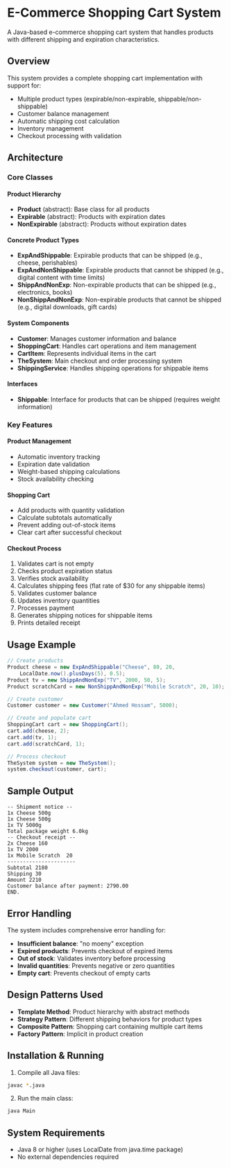 # E-Commerce Shopping Cart System

A Java-based e-commerce shopping cart system that handles products with different shipping and expiration characteristics.

## Overview

This system provides a complete shopping cart implementation with support for:
- Multiple product types (expirable/non-expirable, shippable/non-shippable)
- Customer balance management
- Automatic shipping cost calculation
- Inventory management
- Checkout processing with validation

## Architecture

### Core Classes

#### Product Hierarchy
- **Product** (abstract): Base class for all products
- **Expirable** (abstract): Products with expiration dates
- **NonExpirable** (abstract): Products without expiration dates

#### Concrete Product Types
- **ExpAndShippable**: Expirable products that can be shipped (e.g., cheese, perishables)
- **ExpAndNonShippable**: Expirable products that cannot be shipped (e.g., digital content with time limits)
- **ShippAndNonExp**: Non-expirable products that can be shipped (e.g., electronics, books)
- **NonShippAndNonExp**: Non-expirable products that cannot be shipped (e.g., digital downloads, gift cards)

#### System Components
- **Customer**: Manages customer information and balance
- **ShoppingCart**: Handles cart operations and item management
- **CartItem**: Represents individual items in the cart
- **TheSystem**: Main checkout and order processing system
- **ShippingService**: Handles shipping operations for shippable items

#### Interfaces
- **Shippable**: Interface for products that can be shipped (requires weight information)

### Key Features

#### Product Management
- Automatic inventory tracking
- Expiration date validation
- Weight-based shipping calculations
- Stock availability checking

#### Shopping Cart
- Add products with quantity validation
- Calculate subtotals automatically
- Prevent adding out-of-stock items
- Clear cart after successful checkout

#### Checkout Process
1. Validates cart is not empty
2. Checks product expiration status
3. Verifies stock availability
4. Calculates shipping fees (flat rate of $30 for any shippable items)
5. Validates customer balance
6. Updates inventory quantities
7. Processes payment
8. Generates shipping notices for shippable items
9. Prints detailed receipt

## Usage Example

```java
// Create products
Product cheese = new ExpAndShippable("Cheese", 80, 20, 
    LocalDate.now().plusDays(5), 0.5);
Product tv = new ShippAndNonExp("TV", 2000, 50, 5);
Product scratchCard = new NonShippAndNonExp("Mobile Scratch", 20, 10);

// Create customer
Customer customer = new Customer("Ahmed Hossam", 5000);

// Create and populate cart
ShoppingCart cart = new ShoppingCart();
cart.add(cheese, 2);
cart.add(tv, 1);
cart.add(scratchCard, 1);

// Process checkout
TheSystem system = new TheSystem();
system.checkout(customer, cart);
```

## Sample Output

```
-- Shipment notice --
1x Cheese 500g
1x Cheese 500g
1x TV 5000g
Total package weight 6.0kg
-- Checkout receipt --
2x Cheese 160
1x TV 2000
1x Mobile Scratch  20
----------------------
Subtotal 2180
Shipping 30
Amount 2210
Customer balance after payment: 2790.00
END.
```

## Error Handling

The system includes comprehensive error handling for:
- **Insufficient balance**: "no moeny" exception
- **Expired products**: Prevents checkout of expired items
- **Out of stock**: Validates inventory before processing
- **Invalid quantities**: Prevents negative or zero quantities
- **Empty cart**: Prevents checkout of empty carts

## Design Patterns Used

- **Template Method**: Product hierarchy with abstract methods
- **Strategy Pattern**: Different shipping behaviors for product types
- **Composite Pattern**: Shopping cart containing multiple cart items
- **Factory Pattern**: Implicit in product creation

## Installation & Running

1. Compile all Java files:
```bash
javac *.java
```

2. Run the main class:
```bash
java Main
```

## System Requirements

- Java 8 or higher (uses LocalDate from java.time package)
- No external dependencies required

